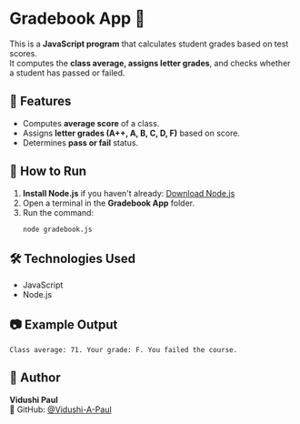 # Gradebook App 📖

This is a **JavaScript program** that calculates student grades based on test scores.  
It computes the **class average, assigns letter grades**, and checks whether a student has passed or failed.  

## 📜 Features
- Computes **average score** of a class.
- Assigns **letter grades (A++, A, B, C, D, F)** based on score.
- Determines **pass or fail** status.

## 🚀 How to Run
1. **Install Node.js** if you haven't already: [Download Node.js](https://nodejs.org/)
2. Open a terminal in the **Gradebook App** folder.
3. Run the command:
   ```sh
   node gradebook.js
   ```

## 🛠️ Technologies Used
- JavaScript
- Node.js

## 📷 Example Output
```
Class average: 71. Your grade: F. You failed the course.
```

## 📌 Author
**Vidushi Paul**  
🌟 GitHub: [@Vidushi-A-Paul](https://github.com/Vidushi-A-Paul)
```